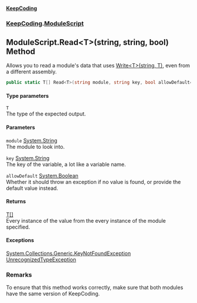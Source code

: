 #### [KeepCoding](index.md 'index')
### [KeepCoding](KeepCoding.md 'KeepCoding').[ModuleScript](KeepCoding_ModuleScript.md 'KeepCoding.ModuleScript')
## ModuleScript.Read&lt;T&gt;(string, string, bool) Method
Allows you to read a module's data that uses [Write&lt;T&gt;(string, T)](KeepCoding_ModuleScript_Write_T_(string_T).md 'KeepCoding.ModuleScript.Write&lt;T&gt;(string, T)'), even from a different assembly.  
```csharp
public static T[] Read<T>(string module, string key, bool allowDefault=false);
```
#### Type parameters
<a name='KeepCoding_ModuleScript_Read_T_(string_string_bool)_T'></a>
`T`  
The type of the expected output.
  
#### Parameters
<a name='KeepCoding_ModuleScript_Read_T_(string_string_bool)_module'></a>
`module` [System.String](https://docs.microsoft.com/en-us/dotnet/api/System.String 'System.String')  
The module to look into.
  
<a name='KeepCoding_ModuleScript_Read_T_(string_string_bool)_key'></a>
`key` [System.String](https://docs.microsoft.com/en-us/dotnet/api/System.String 'System.String')  
The key of the variable, a lot like a variable name.
  
<a name='KeepCoding_ModuleScript_Read_T_(string_string_bool)_allowDefault'></a>
`allowDefault` [System.Boolean](https://docs.microsoft.com/en-us/dotnet/api/System.Boolean 'System.Boolean')  
Whether it should throw an exception if no value is found, or provide the default value instead.
  
#### Returns
[T](KeepCoding_ModuleScript_Read_T_(string_string_bool).md#KeepCoding_ModuleScript_Read_T_(string_string_bool)_T 'KeepCoding.ModuleScript.Read&lt;T&gt;(string, string, bool).T')[[]](https://docs.microsoft.com/en-us/dotnet/api/System.Array 'System.Array')  
Every instance of the value from the every instance of the module specified.
#### Exceptions
[System.Collections.Generic.KeyNotFoundException](https://docs.microsoft.com/en-us/dotnet/api/System.Collections.Generic.KeyNotFoundException 'System.Collections.Generic.KeyNotFoundException')  
[UnrecognizedTypeException](KeepCoding_UnrecognizedTypeException.md 'KeepCoding.UnrecognizedTypeException')  
### Remarks
To ensure that this method works correctly, make sure that both modules have the same version of KeepCoding.  
